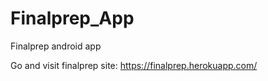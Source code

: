 # Finalprep_App


Finalprep android app

Go and visit finalprep site: https://finalprep.herokuapp.com/


